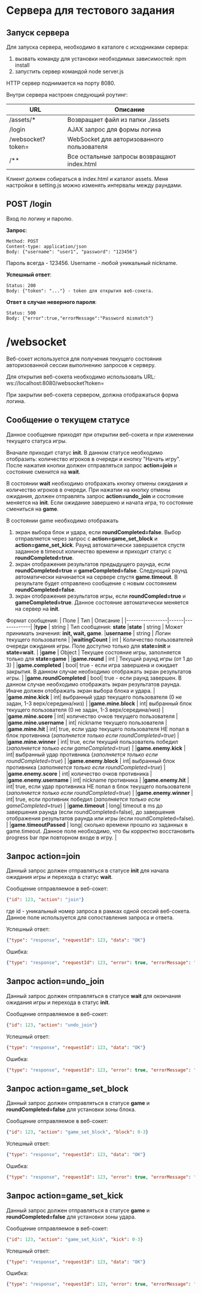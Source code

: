 # Cервера для тестового задания

## Запуск сервера

Для запуска сервера, необходимо в каталоге с исходниками сервера:
1) вызвать команду для установки необходимых зависимостей:
	npm install
2) запустить сервер командой
    node server.js

HTTP сервер поднимается на порту 8080. 

Внутри сервера настроен следующий роутинг:

|       URL       | Описание           |
|-----------------|-------------------|
|/assets/*        | Возвращает файл из папки ./assets |
|/login           | AJAX запрос для формы логина  |
|/websocket?token=| WebSocket для авторизованного пользователя  |
|/**| Все остальные запросы возвращают index.html  |

Клиент должен собираться в index.html и каталог assets. Меня настройки в setting.js можно изменять интервалы между раундами.

## POST /login

Вход по логину и паролю.

**Запрос**:
```
Method: POST
Content-type: application/json
Body: {"username": "user1", "password": "123456"}
```

Пароль всегда - 123456. Username - любой уникальный nickname. 

**Успешный ответ**:
```
Status: 200
Body: {"token": "..."} - token для открытия веб-сокета.
```

**Ответ в случае неверного пароля**:
```
Status: 500
Body: {"error":true,"errorMessage":"Password mismatch"}
```

# /websocket

Веб-сокет используется для получения текущего состояния авторизованной сессии выполнению запросов к серверу.

Для открытия веб-сокета необходимо использовать URL:
ws://localhost:8080/websocket?token=<token>

При закрытии веб-сокета сервером, должна отображаться форма логина.

## Сообщение о текущем статусе

Данное сообщение приходят при открытии веб-сокета и при изменении текущего статуса игры.

Вначале приходит статус **init**. В данном статусе необходимо отобразить: количество игроков в очереди и кнопку "Начать игру". После нажатия кнопки должен отправляться запрос **action=join** и состояние сменится на **wait**.

В состоянии **wait** необходимо отображать кнопку отмены ожидания и количество игроков в очереди. При нажатии на кнопку отмены ожидания, должен отправлять запрос **action=undo_join** и состояние меняется на **init**. Если ожидание завершено и начата игра, то состояние смениться на **game**. 

В состоянии game необходимо отображать
1) экран выбора блок и удара, если **roundCompleted=false**. Выбор отправляется через запрос с **action=game_set_block** и **action=game_set_kick**. Раунд автоматически завершается спустя заданное в timeout количество времени и приходит статус с **roundCompleted=true**.
2) экран отображения результатов предыдущего раунда, если **roundCompleted=true** и **gameCompleted=false**. Следующий раунд автоматически начинается на сервере спустя **game.timeout**. В результате будет отправлено сообщение с новым состоянием **roundCompleted=false**.
3) экран отображения результатов игры, если **roundCompled=true** и **gameCompleted=true**. Данное состояние автоматически меняется на сервер на **init**.

Формат сообщения:
|       Поле       | Тип | Описание           |
|-----------------|------|-------------|
|**type**        | string | Тип сообщения: **state**
|**state**        | string | Может принимать значения: **init, wait, game**.
|**username**     |  string | Логин текущего пользователя |
|**waitingCount** | int    | Количество пользователей очереди ожидания игры. Поле доступно только для **state=init** и **state=wait**.  |
|**game** | Object | Текущее состояние игры, заполняется только для **state=game** |
|**game.round** | int | Текущий раунд игры (от 1 до 3) |
|**game.completed** | bool| true - если игра завершена и ожидает закрытия. В данном случае необходимо отображать экран результатов игры. |
|**game.roundCompleted** | bool| true - если раунд завершен. В данном случае необходимо отображать экран результатов раунда. Иначе должен отображать экран выбора блока и удара. |
|**game.mine.kick** | int| выбранный удар текущего пользователя (0 не задан, 1-3 верх/середина/низ) |
|**game.mine.block** | int| выбранный блок текущего пользователя (0 не задан, 1-3 верх/середина/низ) |
|**game.mine.score** | int| количество очков текущего пользователя |
|**game.mine.username** | int| nickname текущего пользователя |
|**game.mine.hit** | int| true, если удар текущего пользователя НЕ попал в блок противника (*заполняется только если roundCompleted=true*)  |
|**game.mine.winner** | int| true, если текущий пользователь победил (*заполняется только если gameCompleted=true*)  |
|**game.enemy.kick** | int| выбранный удар противника (*заполняется только если roundCompleted=true*)  |
|**game.enemy.block** | int| выбранный блок противника (*заполняется только если roundCompleted=true*) |
|**game.enemy.score** | int| количество очков противника |
|**game.enemy.username** | int| nickname противника |
|**game.enemy.hit** | int| true, если удар противника НЕ попал в блок текущего пользователя (*заполняется только если roundCompleted=true*)  |
|**game.enemy.winner** | int| true, если противник победил (*заполняется только если gameCompleted=true*)  |
|**game.timeout** | long| timeout в ms до завершения раунда (если roundCompleted=false), до завершения отображения результатов раунда или игры (если roundCompleted=false).  |
|**game.timeoutPassed** | long| сколько времени прошло из заданных в game.timeout. Данное поле необходимо, что бы корректно восстановить progress bar при повторном входе в игру.  |

## Запрос action=join

Данный запрос должен отправляться в статусе **init** для начала ожидания игры и перехода в статус **wait**.

Сообщение отправляемое в веб-сокет:
```json
{"id": 123, "action": "join"}
```

где id - уникальный номер запроса в рамках одной сессий веб-сокета. Данное поле используется для сопоставления запроса и ответа.

Успешный ответ:
```json
{"type": "response", "requestId": 123, "data": "OK"}
```

Ошибка:
```json
{"type": "response", "requestId": 123, "error": true, "errorMessage": "..."}
```

## Запрос action=undo_join

Данный запрос должен отправляться в статусе **wait** для окончания ожидания игры и перехода в статус **init**.

Сообщение отправляемое в веб-сокет:
```json
{"id": 123, "action": "undo_join"}
```

Успешный ответ:
```json
{"type": "response", "requestId": 123, "data": "OK"}
```

Ошибка:
```json
{"type": "response", "requestId": 123, "error": true, "errorMessage": "..."}
```

## Запрос action=game_set_block

Данный запрос должен отправляться в статусе **game** и **roundCompleted=false** для установки зоны блока.

Сообщение отправляемое в веб-сокет:
```json
{"id": 123, "action": "game_set_block", "block": 0-3}
```

Успешный ответ:
```json
{"type": "response", "requestId": 123, "data": "OK"}
```

Ошибка:
```json
{"type": "response", "requestId": 123, "error": true, "errorMessage": "..."}
```

## Запрос action=game_set_kick

Данный запрос должен отправляться в статусе **game** и **roundCompleted=false** для установки зоны удара.

Сообщение отправляемое в веб-сокет:
```json
{"id": 123, "action": "game_set_kick", "kick": 0-3}
```

Успешный ответ:
```json
{"type": "response", "requestId": 123, "data": "OK"}
```

Ошибка:

```json
{"type": "response", "requestId": 123, "error": true, "errorMessage": "..."}
```